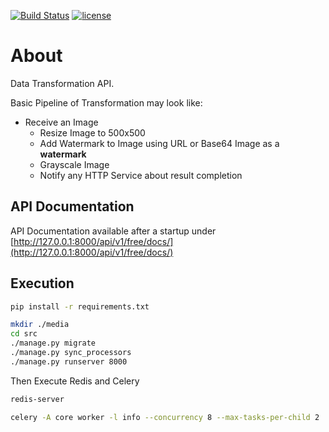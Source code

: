 [![Build Status](https://travis-ci.com/firewut/data-transform-pipelines-api.svg)](https://travis-ci.com/firewut/data-transform-pipelines-api)
[![license](http://img.shields.io/badge/license-MIT-red.svg?style=flat)](https://raw.githubusercontent.com/firewut/data-transform-pipelines-api/master/LICENSE)


# About

Data Transformation API.

Basic Pipeline of Transformation may look like:

  * Receive an Image
    * Resize Image to 500x500
    * Add Watermark to Image using URL or Base64 Image as a **watermark**
    * Grayscale Image
    * Notify any HTTP Service about result completion

## API Documentation

API Documentation available after a startup under [http://127.0.0.1:8000/api/v1/free/docs/](http://127.0.0.1:8000/api/v1/free/docs/)


## Execution

```bash
pip install -r requirements.txt

mkdir ./media
cd src 
./manage.py migrate
./manage.py sync_processors
./manage.py runserver 8000
```

Then Execute Redis and Celery

```bash
redis-server

celery -A core worker -l info --concurrency 8 --max-tasks-per-child 2
```
